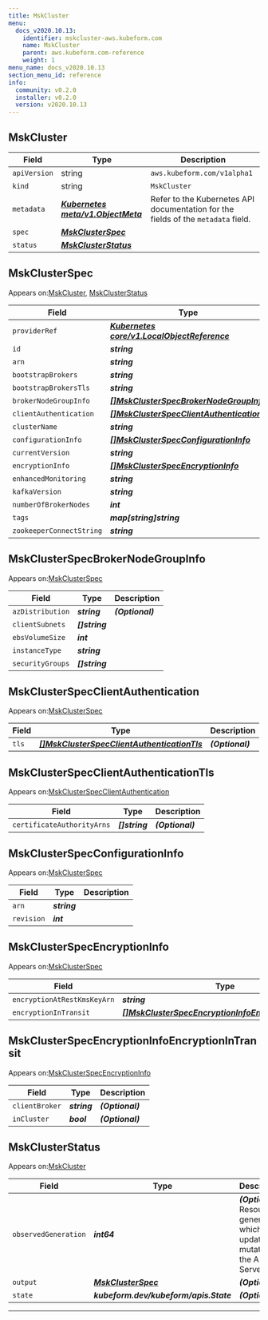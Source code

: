 ```yaml
---
title: MskCluster
menu:
  docs_v2020.10.13:
    identifier: mskcluster-aws.kubeform.com
    name: MskCluster
    parent: aws.kubeform.com-reference
    weight: 1
menu_name: docs_v2020.10.13
section_menu_id: reference
info:
  community: v0.2.0
  installer: v0.2.0
  version: v2020.10.13
---
```


## MskCluster
| Field | Type | Description |
| ------ | ----- | ----------- |
| `apiVersion` | string | `aws.kubeform.com/v1alpha1` |
|    `kind` | string | `MskCluster` |
| `metadata` | ***[Kubernetes meta/v1.ObjectMeta](https://kubernetes.io/docs/reference/generated/kubernetes-api/v1.13/#objectmeta-v1-meta)***|Refer to the Kubernetes API documentation for the fields of the `metadata` field.|
| `spec` | ***[MskClusterSpec](#mskclusterspec)***||
| `status` | ***[MskClusterStatus](#mskclusterstatus)***||
## MskClusterSpec



Appears on:[MskCluster](#mskcluster), [MskClusterStatus](#mskclusterstatus)



| Field | Type | Description |
| ------ | ----- | ----------- |
| `providerRef` | ***[Kubernetes core/v1.LocalObjectReference](https://kubernetes.io/docs/reference/generated/kubernetes-api/v1.13/#localobjectreference-v1-core)***||
| `id` | ***string***||
| `arn` | ***string***| ***(Optional)*** |
| `bootstrapBrokers` | ***string***| ***(Optional)*** |
| `bootstrapBrokersTls` | ***string***| ***(Optional)*** |
| `brokerNodeGroupInfo` | ***[[]MskClusterSpecBrokerNodeGroupInfo](#mskclusterspecbrokernodegroupinfo)***||
| `clientAuthentication` | ***[[]MskClusterSpecClientAuthentication](#mskclusterspecclientauthentication)***| ***(Optional)*** |
| `clusterName` | ***string***||
| `configurationInfo` | ***[[]MskClusterSpecConfigurationInfo](#mskclusterspecconfigurationinfo)***| ***(Optional)*** |
| `currentVersion` | ***string***| ***(Optional)*** |
| `encryptionInfo` | ***[[]MskClusterSpecEncryptionInfo](#mskclusterspecencryptioninfo)***| ***(Optional)*** |
| `enhancedMonitoring` | ***string***| ***(Optional)*** |
| `kafkaVersion` | ***string***||
| `numberOfBrokerNodes` | ***int***||
| `tags` | ***map[string]string***| ***(Optional)*** |
| `zookeeperConnectString` | ***string***| ***(Optional)*** |
## MskClusterSpecBrokerNodeGroupInfo



Appears on:[MskClusterSpec](#mskclusterspec)



| Field | Type | Description |
| ------ | ----- | ----------- |
| `azDistribution` | ***string***| ***(Optional)*** |
| `clientSubnets` | ***[]string***||
| `ebsVolumeSize` | ***int***||
| `instanceType` | ***string***||
| `securityGroups` | ***[]string***||
## MskClusterSpecClientAuthentication



Appears on:[MskClusterSpec](#mskclusterspec)



| Field | Type | Description |
| ------ | ----- | ----------- |
| `tls` | ***[[]MskClusterSpecClientAuthenticationTls](#mskclusterspecclientauthenticationtls)***| ***(Optional)*** |
## MskClusterSpecClientAuthenticationTls



Appears on:[MskClusterSpecClientAuthentication](#mskclusterspecclientauthentication)



| Field | Type | Description |
| ------ | ----- | ----------- |
| `certificateAuthorityArns` | ***[]string***| ***(Optional)*** |
## MskClusterSpecConfigurationInfo



Appears on:[MskClusterSpec](#mskclusterspec)



| Field | Type | Description |
| ------ | ----- | ----------- |
| `arn` | ***string***||
| `revision` | ***int***||
## MskClusterSpecEncryptionInfo



Appears on:[MskClusterSpec](#mskclusterspec)



| Field | Type | Description |
| ------ | ----- | ----------- |
| `encryptionAtRestKmsKeyArn` | ***string***| ***(Optional)*** |
| `encryptionInTransit` | ***[[]MskClusterSpecEncryptionInfoEncryptionInTransit](#mskclusterspecencryptioninfoencryptionintransit)***| ***(Optional)*** |
## MskClusterSpecEncryptionInfoEncryptionInTransit



Appears on:[MskClusterSpecEncryptionInfo](#mskclusterspecencryptioninfo)



| Field | Type | Description |
| ------ | ----- | ----------- |
| `clientBroker` | ***string***| ***(Optional)*** |
| `inCluster` | ***bool***| ***(Optional)*** |
## MskClusterStatus



Appears on:[MskCluster](#mskcluster)



| Field | Type | Description |
| ------ | ----- | ----------- |
| `observedGeneration` | ***int64***| ***(Optional)*** Resource generation, which is updated on mutation by the API Server.|
| `output` | ***[MskClusterSpec](#mskclusterspec)***| ***(Optional)*** |
| `state` | ***kubeform.dev/kubeform/apis.State***| ***(Optional)*** |
---
